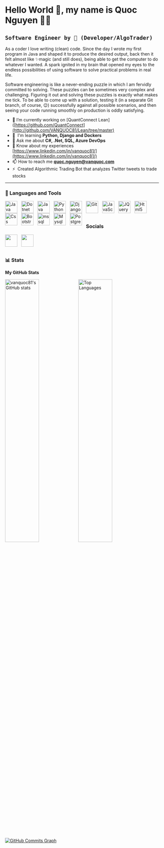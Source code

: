  Hello World 👋, my name is Quoc Nguyen 👨‍💻 
============================

**`Software Engineer by 💖 (Developer/AlgoTrader)`**
---------------------------------------------------

As a coder I love writing (clean) code. Since the day I wrote my first program in Java and shaped it to produce the desired output, back then it felt almost like ✨magic (and still does), being able to get the computer to do whatever I wanted. A spark ignited in my brain that opened my eyes to the endless possibilities of using software to solve practical problems in real life.

Software engineering is like a never-ending puzzle in which I am fervidly committed to solving. These puzzles can be sometimes very complex and challenging. Figuring it out and solving these puzzles is exactly what makes me tick. To be able to come up with a solution, testing it (in a separate Git branch, of course, 😉) successfully against all possible scenarios, and then seeing your code running smoothly on production is oddly satisfying.

* 🔭 I’m currently working on [QuantConnect Lean]([https://github.com/QuantConnect](http://github.com/VANQUOC81/Lean/tree/master)
* 🧠  I'm learning **Python, Django and Dockers**
* 💬 Ask me about **C#, .Net, SQL, Azure DevOps**
* 📄 Know about my experiences [https://www.linkedin.com/in/vanquoc81/](https://www.linkedin.com/in/vanquoc81/)
* 📫 How to reach me **quoc.nguyen@vanquoc.com**
* ⚡  Created Algorithmic Trading Bot that analyzes Twitter tweets to trade stocks

---

### 🧰 Languages and Tools


<p align="left">
  <a href="https://docs.microsoft.com/en-us/dotnet/csharp/" target="_blank" rel="noreferrer">
    <img align="left" alt="Java" width="40px" style="padding-right:10px;"
      src="https://cdn.jsdelivr.net/gh/devicons/devicon/icons/csharp/csharp-original.svg" />
  </a>
  <a href="https://dotnet.microsoft.com/en-us/" target="_blank" rel="noreferrer">
    <img align="left" alt="Dotnet" width="40px" style="padding-right:10px;"
      src="https://cdn.jsdelivr.net/gh/devicons/devicon/icons/dotnetcore/dotnetcore-original.svg" />
  </a>
  <a href="https://www.oracle.com/java/" target="_blank" rel="noreferrer">
    <img align="left" alt="Java" width="40px" style="padding-right:10px;"
      src="https://cdn.jsdelivr.net/gh/devicons/devicon/icons/java/java-original.svg" />
  </a>
  <a href="https://www.python.org/" target="_blank" rel="noreferrer">
    <img align="left" alt="Python" width="40px" style="padding-right:10px;"
      src="https://cdn.jsdelivr.net/gh/devicons/devicon/icons/python/python-original.svg" />
  </a>
  <a href="https://www.djangoproject.com/" target="_blank" rel="noreferrer">
    <img align="left" alt="Django" width="40px" style="padding-right:10px;"
      src="https://cdn.jsdelivr.net/gh/devicons/devicon/icons/django/django-plain-wordmark.svg" />
  </a>
  <a href="https://git-scm.com/" target="_blank" rel="noreferrer">
    <img align="left" alt="Git" width="40px" style="padding-right:10px;"
      src="https://cdn.jsdelivr.net/gh/devicons/devicon/icons/git/git-original.svg" />
  </a>
    <a href="https://developer.mozilla.org/en-US/docs/Web/JavaScript" target="_blank" rel="noreferrer">
    <img align="left" alt="JavaScript" width="40px" style="padding-right:10px;"
      src="https://cdn.jsdelivr.net/gh/devicons/devicon/icons/javascript/javascript-original.svg" />
  </a>
  <a href="https://jquery.com/" target="_blank" rel="noreferrer">
    <img align="left" alt="JQuery" width="40px" style="padding-right:10px;"
      src="https://cdn.jsdelivr.net/gh/devicons/devicon/icons/jquery/jquery-original.svg" />
  </a>
  <a href="https://developer.mozilla.org/en-US/docs/Glossary/HTML5" target="_blank" rel="noreferrer">
    <img align="left" alt="Html5" width="40px" style="padding-right:10px;"
      src="https://cdn.jsdelivr.net/gh/devicons/devicon/icons/html5/html5-original.svg" />
  </a>
  <a href="https://www.w3.org/TR/CSS/#css" target="_blank" rel="noreferrer">
    <img align="left" alt="Css" width="40px" style="padding-right:10px;"
      src="https://cdn.jsdelivr.net/gh/devicons/devicon/icons/css3/css3-original.svg" />
  </a>
  <a href="https://getbootstrap.com/" target="_blank" rel="noreferrer">
    <img align="left" alt="Bootstrap" width="40px" style="padding-right:10px;"
      src="https://cdn.jsdelivr.net/gh/devicons/devicon/icons/bootstrap/bootstrap-original.svg" />
  </a>
  <a href="https://www.microsoft.com/en-us/sql-server" target="_blank" rel="noreferrer"> 
    <img align="left" alt="mssql" width="40px" style="padding-right:10px;" src="https://cdn.jsdelivr.net/gh/devicons/devicon/icons/microsoftsqlserver/microsoftsqlserver-plain.svg"/> 
  </a>
  <a href="https://www.mysql.com/" target="_blank" rel="noreferrer">
    <img align="left" alt="Mysql" width="40px" style="padding-right:10px;"
      src="https://cdn.jsdelivr.net/gh/devicons/devicon/icons/mysql/mysql-original.svg" />
  </a>
  <a href="https://www.postgresql.org/" target="_blank" rel="noreferrer">
    <img align="left" alt="Postgresql" width="40px" style="padding-right:10px;"
      src="https://cdn.jsdelivr.net/gh/devicons/devicon/icons/postgresql/postgresql-original.svg" />
  </a>
</p>
<br/>
<br/>

#

### Socials

<p align="left"> 
  <a href="https://www.github.com/vanquoc81" target="_blank" rel="noreferrer"><img
      src="https://raw.githubusercontent.com/danielcranney/readme-generator/main/public/icons/socials/github.svg"
      align="left" width="40px" style="padding-right:10px;" /></a> 
  <a href="https://www.linkedin.com/in/vanquoc81" target="_blank"
    rel="noreferrer"><img src="https://raw.githubusercontent.com/danielcranney/readme-generator/main/public/icons/socials/linkedin.svg" align="left" width="40px" style="padding-right:10px;" /></a>
</p>

<br/>
<br/>

#

### 📊 Stats

<b>My GitHub Stats</b>

<a href="http://www.github.com/vanquoc81"><img align="left" width="47%" src="https://github-readme-stats.vercel.app/api?username=vanquoc81&show_icons=true&title_color=3382ed&text_color=000000&icon_color=64748b&bg_color=ffffff" alt="vanquoc81's GitHub stats" /></a>

<a href="https://github.com/vanquoc81"><img align="left" width="47%" src="https://github-readme-stats.vercel.app/api/top-langs/?username=vanquoc81&langs_count=10&title_color=3382ed&text_color=000000&icon_color=64748b&bg_color=ffffff&locale=en&custom_title=Top%20%Languages&hide=html,tex" alt="Top Languages" /></a>

<a href="http://www.github.com/vanquoc81"><img src="https://github-readme-activity-graph.cyclic.app/graph?username=vanquoc81&bg_color=ffffff&color=000000&line=9ACD32&point=000000&area_color=ffffff&area=true&hide_border=true&custom_title=GitHub%20Commits%20Graph" alt="GitHub Commits Graph" /></a>
